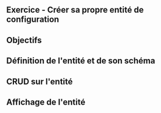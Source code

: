## Exercice - Créer sa propre entité de configuration

## Objectifs


## Définition de l'entité et de son schéma


## CRUD sur l'entité


## Affichage de l'entité
